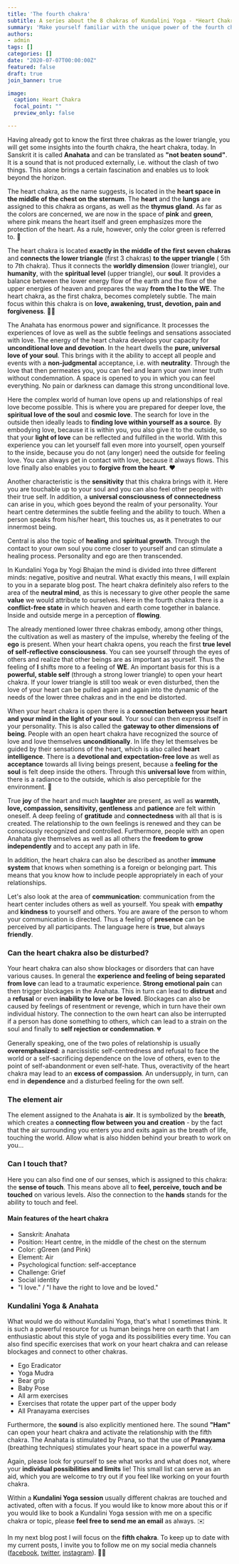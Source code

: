 ```yaml
---
title: 'The fourth chakra'
subtitle: A series about the 8 chakras of Kundalini Yoga - *Heart Chakra*
summary: 'Make yourself familiar with the unique power of the fourth chakra "...", where we focus on ....'
authors: 
- admin
tags: []
categories: []
date: "2020-07-07T00:00:00Z"
featured: false
draft: true
join_banner: true

image:
  caption: Heart Chakra
  focal_point: ""
  preview_only: false

---
```


Having already got to know the first three chakras as the lower triangle, you will get some insights into the fourth chakra, the heart chakra, today. In Sanskrit it is called **Anahata** and can be translated as **"not beaten sound"**. It is a sound that is not produced externally, i.e. without the clash of two things. This alone brings a certain fascination and enables us to look beyond the horizon. 

The heart chakra, as the name suggests, is located in the **heart space in the middle of the chest on the sternum**. The **heart** and the **lungs** are assigned to this chakra as organs, as well as the **thymus gland**. 
As far as the colors are concerned, we are now in the space of **pink** and **green**, where pink means the heart itself and green emphasizes more the protection of the heart. As a rule, however, only the color green is referred to. 💚

The heart chakra is located **exactly in the middle of the first seven chakras** and **connects the lower triangle** (first 3 chakras) **to the upper triangle** ( 5th to 7th chakra). Thus it connects the **worldly dimension** (lower triangle), our **humanity**, with the **spiritual level** (upper triangle), our **soul**. It provides a balance between the lower energy flow of the earth and the flow of the upper energies of heaven and prepares the way **from the I to the WE**.
The heart chakra, as the first chakra, becomes completely subtle. 
The main focus within this chakra is on **love, awakening, trust, devotion, pain and forgiveness**. 🙏🏽

The Anahata has enormous power and significance. It processes the experiences of love as well as the subtle feelings and sensations associated with love. The energy of the heart chakra develops your capacity for **unconditional love and devotion**. In the heart dwells the **pure, universal love of your soul**. This brings with it the ability to accept all people and events with a **non-judgmental** acceptance, i.e. with **neutrality**. Through the love that then permeates you, you can feel and learn your own inner truth without condemnation. A space is opened to you in which you can feel everything. No pain or darkness can damage this strong unconditional love. 

Here the complex world of human love opens up and relationships of real love become possible. This is where you are prepared for deeper love, the **spiritual love of the soul** and **cosmic love**. The search for love in the outside then ideally leads to **finding love within yourself as a source**. By embodying love, because it is within you, you also give it to the outside, so that your **light of love** can be reflected and fulfilled in the world. With this experience you can let yourself fall even more into yourself, open yourself to the inside, because you do not (any longer) need the outside for feeling love. You can always get in contact with love, because it always flows. 
This love finally also enables you to **forgive from the heart**. ❤️

Another characteristic is the **sensitivity** that this chakra brings with it. Here you are touchable up to your soul and you can also feel other people with their true self. In addition, a **universal consciousness of connectedness** can arise in you, which goes beyond the realm of your personality. 
Your heart centre determines the subtle feeling and the ability to touch. When a person speaks from his/her heart, this touches us, as it penetrates to our innermost being. 

Central is also the topic of **healing** and **spiritual growth**. Through the contact to your own soul you come closer to yourself and can stimulate a healing process. Personality and ego are then transcended. 

In Kundalini Yoga by Yogi Bhajan the mind is divided into three different minds: negative, positive and neutral. What exactly this means, I will explain to you in a separate blog post. The heart chakra definitely also refers to the area of the **neutral mind**, as this is necessary to give other people the same **value** we would attribute to ourselves. 
Here in the fourth chakra there is a **conflict-free state** in which heaven and earth come together in balance. Inside and outside merge in a perception of **flowing**.

The already mentioned lower three chakras embody, among other things, the cultivation as well as mastery of the impulse, whereby the feeling of the **ego** is present. When your heart chakra opens, you reach the first **true level of self-reflective consciousness**. You can see yourself through the eyes of others and realize that other beings are as important as yourself. Thus the feeling of **I** shifts more to a feeling of **WE**. An important basis for this is a **powerful, stable self** (through a strong lower triangle) to open your heart chakra. If your lower triangle is still too weak or even disturbed, then the love of your heart can be pulled again and again into the dynamic of the needs of the lower three chakras and in the end be distorted. 

When your heart chakra is open there is a **connection between your heart and your mind in the light of your soul**. Your soul can then express itself in your personality. This is also called the **gateway to other dimensions of being**. People with an open heart chakra have recognized the source of love and love themselves **unconditionally**. In life they let themselves be guided by their sensations of the heart, which is also called **heart intelligence**. 
There is a **devotional and expectation-free love** as well as **acceptance** towards all living beings present, because a **feeling for the soul** is felt deep inside the others. Through this **universal love** from within, there is a radiance to the outside, which is also perceptible for the environment. 💓

True **joy** of the heart and much **laughter** are present, as well as **warmth, love, compassion, sensitivity, gentleness** and **patience** are felt within oneself. A deep feeling of **gratitude** and **connectedness** with all that is is created.
The relationship to the own feelings is renewed and they can be consciously recognized and controlled. Furthermore, people with an open Anahata give themselves as well as all others the **freedom to grow independently** and to accept any path in life. 

In addition, the heart chakra can also be described as another **immune system** that knows when something is a foreign or belonging part. This means that you know how to include people appropriately in each of your relationships. 

Let's also look at the area of **communication**: communication from the heart center includes others as well as yourself. You speak with **empathy** and **kindness** to yourself and others. You are aware of the person to whom your communication is directed. Thus a feeling of **presence** can be perceived by all participants. The language here is **true**, but always **friendly**. 

### Can the heart chakra also be disturbed?

Your heart chakra can also show blockages or disorders that can have various causes. In general the **experience and feeling of being separated from love** can lead to a traumatic experience. **Strong emotional pain** can then trigger blockages in the Anahata. This in turn can lead to **distrust** and a **refusal** or even **inability to love or be loved**. Blockages can also be caused by feelings of resentment or revenge, which in turn have their own individual history. The connection to the own heart can also be interrupted if a person has done something to others, which can lead to a strain on the soul and finally to **self rejection or condemnation**. 💔

Generally speaking, one of the two poles of relationship is usually **overemphasized**: a narcissistic self-centredness and refusal to face the world or a self-sacrificing dependence on the love of others, even to the point of self-abandonment or even self-hate. Thus, overactivity of the heart chakra may lead to an **excess of compassion**. An undersupply, in turn, can end in **dependence** and a disturbed feeling for the own self. 

### The element air 

The element assigned to the Anahata is **air**. It is symbolized by the **breath**, which creates a **connecting flow between you and creation** - by the fact that the air surrounding you enters you and exits again as the breath of life, touching the world. Allow what is also hidden behind your breath to work on you...

### Can I touch that?

Here you can also find one of our senses, which is assigned to this chakra: the **sense of touch**. This means above all to **feel, perceive, touch and be touched** on various levels. 
Also the connection to the **hands** stands for the ability to touch and feel.

#### Main features of the heart chakra

- Sanskrit: Anahata
- Position: Heart centre, in the middle of the chest on the sternum
- Color: gGreen (and Pink)
- Element: Air
- Psychological function: self-acceptance
- Challenge: Grief
- Social identity
- "I love." / "I have the right to love and be loved."

### Kundalini Yoga & Anahata

What would we do without Kundalini Yoga, that's what I sometimes think. It is such a powerful resource for us human beings here on earth that I am enthusiastic about this style of yoga and its possibilities every time. You can also find specific exercises that work on your heart chakra and can release blockages and connect to other chakras. 

- Ego Eradicator
- Yoga Mudra
- Bear grip
- Baby Pose
- All arm exercises
- Exercises that rotate the upper part of the upper body
- All Pranayama exercises

Furthermore, the **sound** is also explicitly mentioned here. The sound **"Ham"** can open your heart chakra and activate the relationship with the fifth chakra. The Anahata is stimulated by Prana, so that the use of **Pranayama** (breathing techniques) stimulates your heart space in a powerful way.

Again, please look for yourself to see what works and what does not, where your **individual possibilities and limits** lie! This small list can serve as an aid, which you are welcome to try out if you feel like working on your fourth chakra.

Within a **Kundalini Yoga session** usually different chakras are touched and activated, often with a focus. If you would like to know more about this or if you would like to book a Kundalini Yoga session with me on a specific chakra or topic, please **feel free to send me an email** as always. ✉️

In my next blog post I will focus on the **fifth chakra**. To keep up to date with my current posts, I invite you to follow me on my social media channels ([facebook](https://www.facebook.com/ruhahealing), [twitter](https://twitter.com/ruhahealing), [instagram](https://www.instagram.com/ruhahealing)). 🙏🏽
